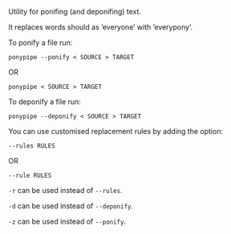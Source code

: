 Utility for ponifing (and deponifing) text.

It replaces words should as ’everyone’ with ’everypony’.


To ponify a file run:

    ponypipe --ponify < SOURCE > TARGET

OR

    ponypipe < SOURCE > TARGET

To deponify a file run:

    ponypipe --deponify < SOURCE > TARGET

You can use customised replacement rules by adding the option:

    --rules RULES

OR

    --rule RULES


`-r` can be used instead of `--rules`.

`-d` can be used instead of `--deponify`.

`-z` can be used instead of `--ponify`.

